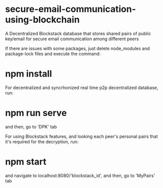# secure-email-communication-using-blockchain
A Decentralized Blockstack database that stores shared pairs of public key/email for secure email communication among different peers

If there are issues with some packages, just delete node_modules and package-lock files and execute the command:
# npm install

For decentralized and syncrhonized real time p2p decentralized database, run:
# npm run serve
and then, go to 'DPK' tab

For using Blockstack features, and looking each peer's personal pairs that it's required for the decryption, run:
# npm start
and navigate to localhost:8080/'blockstack_id', and then, go to 'MyPairs' tab
